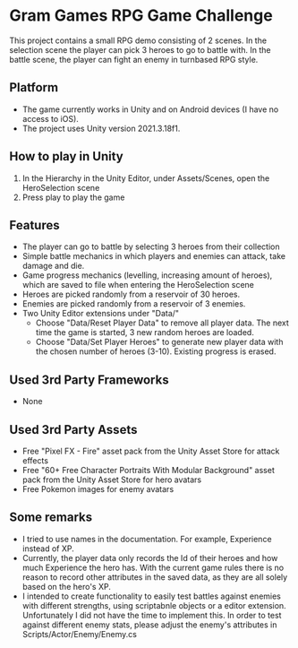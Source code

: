 # Gram Games RPG Game Challenge

This project contains a small RPG demo consisting of 2 scenes. In the selection scene the player can pick 3 heroes to go to battle with. In the battle scene, the player can fight an enemy in turnbased RPG style. 

## Platform
- The game currently works in Unity and on Android devices (I have no access to iOS).
- The project uses Unity version 2021.3.18f1.

## How to play in Unity

1. In the Hierarchy in the Unity Editor, under Assets/Scenes, open the HeroSelection scene
2. Press play to play the game

## Features
- The player can go to battle by selecting 3 heroes from their collection 
- Simple battle mechanics in which players and enemies can attack, take damage and die. 
- Game progress mechanics (levelling, increasing amount of heroes), which are saved to file when entering the HeroSelection scene
- Heroes are picked randomly from a reservoir of 30 heroes.
- Enemies are picked randomly from a reservoir of 3 enemies.
- Two Unity Editor extensions under "Data/"
  - Choose "Data/Reset Player Data" to remove all player data. The next time the game is started, 3 new random heroes are loaded.
  - Choose "Data/Set Player Heroes" to generate new player data with the chosen number of heroes (3-10). Existing progress is erased.

## Used 3rd Party Frameworks
- None

## Used 3rd Party Assets
- Free "Pixel FX - Fire" asset pack from the Unity Asset Store for attack effects
- Free "60+ Free Character Portraits With Modular Background" asset pack from the Unity Asset Store for hero avatars
- Free Pokemon images for enemy avatars

## Some remarks 
- I tried to use names in the documentation. For example, Experience instead of XP.
- Currently, the player data only records the Id of their heroes and how much Experience the hero has. With the current game rules there is no reason to record other attributes in the saved data, as they are all solely based on the hero's XP.
- I intended to create functionality to easily test battles against enemies with different strengths, using scriptabnle objects or a editor extension. Unfortunately I did not have the time to implement this. In order to test against different enemy stats, please adjust the enemy's attributes in Scripts/Actor/Enemy/Enemy.cs

